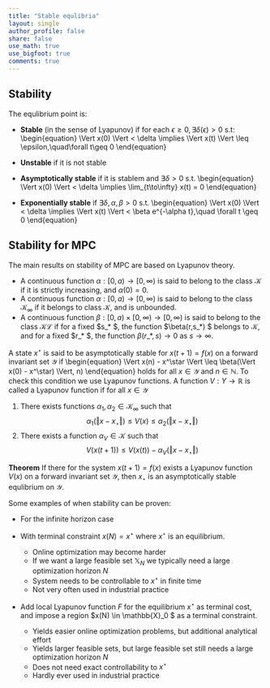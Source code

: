 ```yaml
---
title: "Stable equlibria"
layout: single
author_profile: false
share: false
use_math: true
use_bigfoot: true
comments: true
---
```


## Stability
The equlibrium point is:

* __Stable__ (in the sense of Lyapunov) if for each $\epsilon\geq0, \exists\delta(\epsilon)>0$ s.t:
\begin{equation}
\Vert x(0) \Vert < \delta \implies \Vert x(t) \Vert \leq \epsilon,\quad\forall t\geq 0
\end{equation}

* __Unstable__ if it is not stable

* __Asymptotically stable__ if it is stablem and $\exists \delta>0$ s.t.
\begin{equation}
\Vert x(0) \Vert < \delta \implies \lim_{t\to\infty} x(t) = 0
\end{equation}

* __Exponentially stable__ if $\exists \delta, \alpha,\beta > 0$ s.t.
\begin{equation}
\Vert x(0) \Vert < \delta \implies   \Vert x(t) \Vert  < \beta e^{-\alpha t},\quad \forall t \geq 0
\end{equation}



## Stability for MPC
The main results on stability of MPC are based on Lyapunov theory.

* A continuous function $\alpha : [0,a)\to  [0,\infty)$ is said to belong to the class $\mathcal{K}$ if it is strictly increasing, and $\alpha(0)= 0$.
* A continuous function $\alpha : [0,a)\to  [0,\infty)$ is said to belong to the class $\mathcal{K}_\infty$ if it belongs to class $\mathcal{K}$, and is unbounded. 
* A continuous function $\beta : [0,a)\times[0,\infty) \to  [0,\infty)$ is said to belong to the class $\mathcal{KL}$ if for a fixed $s\_* $, the function $\beta(r,s\_\*) $ belongs to $\mathcal{K}$, and for a fixed $r\_\* $, the function $\beta(r\_{*},s)\to 0$ as $s\to\infty$.

A state $x^\star$ is said to be asymptotically stable for $x(t+1) = f(x)$ on a forward invariant set $\mathcal{Y}$ if 
\begin{equation}
\Vert x(n) - x^\star \Vert \leq \beta(\Vert x(0) - x^\star) \Vert, n)
\end{equation}
holds for all $x\in\mathcal{Y}$ and $n\in\mathbb{N}.$
To check this condition we use Lyapunov functions. 
A function $V: Y\to \mathbb{R}$ is called a Lyapunov function if for all $x\in\mathcal{Y}$

1.  There exists functions $\alpha_1, \alpha_2 \in \mathcal{K}_\infty$ such that
$$
\alpha_1(\Vert x  - x_\star \Vert) \leq V(x)  \leq \alpha_2(\Vert x  - x_\star \Vert) 
$$
2. There exists a function $\alpha_V \in \mathcal{K}$ such that
$$
 V(x(t+1))  \leq  V(x(t)) - \alpha_V(\Vert x  - x_\star \Vert) 
$$


__Theorem__
 If there for the system $x(t+1) = f(x)$ exists a Lyapunov function $V(x)$ on a forward invariant set $\mathcal{Y}$, then $x_\star$ is an asymptotically stable equlibrium on $\mathcal{Y}$. 


Some examples of when stability can be proven: 
* For the infinite horizon case
* With terminal constraint $x(N) = x^\star$ where $x^\star$ is an equilibrium. 
  * Online optimization may become harder
  * If we want a large feasible set $\mathbb{X}_N$ we typically need a large optimization horizon $N$
  * System needs to be controllable to $x^\star$ in finite time
  * Not very often used in industrial practice

* Add local Lyapunov function $F$ for the equilibrium $x^\star$ as terminal cost, and impose a region $x(N) \in \mathbb{X}_0 $ as a terminal constraint. 
  * Yields easier online optimization problems, but additional analytical effort
  * Yields larger feasible sets, but large feasible set still needs a
large optimization horizon $N$
  * Does not need exact controllability to $x^\star$
  * Hardly ever used in industrial practice

